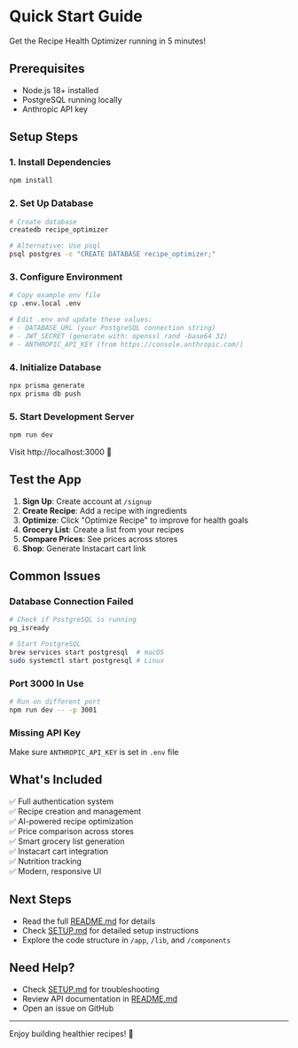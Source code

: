 # Quick Start Guide

Get the Recipe Health Optimizer running in 5 minutes!

## Prerequisites

- Node.js 18+ installed
- PostgreSQL running locally
- Anthropic API key

## Setup Steps

### 1. Install Dependencies

```bash
npm install
```

### 2. Set Up Database

```bash
# Create database
createdb recipe_optimizer

# Alternative: Use psql
psql postgres -c "CREATE DATABASE recipe_optimizer;"
```

### 3. Configure Environment

```bash
# Copy example env file
cp .env.local .env

# Edit .env and update these values:
# - DATABASE_URL (your PostgreSQL connection string)
# - JWT_SECRET (generate with: openssl rand -base64 32)
# - ANTHROPIC_API_KEY (from https://console.anthropic.com/)
```

### 4. Initialize Database

```bash
npx prisma generate
npx prisma db push
```

### 5. Start Development Server

```bash
npm run dev
```

Visit http://localhost:3000 🎉

## Test the App

1. **Sign Up**: Create account at `/signup`
2. **Create Recipe**: Add a recipe with ingredients
3. **Optimize**: Click "Optimize Recipe" to improve for health goals
4. **Grocery List**: Create a list from your recipes
5. **Compare Prices**: See prices across stores
6. **Shop**: Generate Instacart cart link

## Common Issues

### Database Connection Failed
```bash
# Check if PostgreSQL is running
pg_isready

# Start PostgreSQL
brew services start postgresql  # macOS
sudo systemctl start postgresql # Linux
```

### Port 3000 In Use
```bash
# Run on different port
npm run dev -- -p 3001
```

### Missing API Key
Make sure `ANTHROPIC_API_KEY` is set in `.env` file

## What's Included

✅ Full authentication system  
✅ Recipe creation and management  
✅ AI-powered recipe optimization  
✅ Price comparison across stores  
✅ Smart grocery list generation  
✅ Instacart cart integration  
✅ Nutrition tracking  
✅ Modern, responsive UI  

## Next Steps

- Read the full [README.md](./README.md) for details
- Check [SETUP.md](./SETUP.md) for detailed setup instructions
- Explore the code structure in `/app`, `/lib`, and `/components`

## Need Help?

- Check [SETUP.md](./SETUP.md) for troubleshooting
- Review API documentation in [README.md](./README.md)
- Open an issue on GitHub

---

Enjoy building healthier recipes! 🥗

